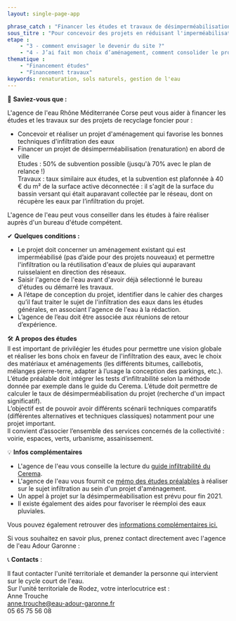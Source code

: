 ```yaml
---
layout: single-page-app

phrase_catch : "Financer les études et travaux de désimperméabilisation et infiltration des eaux - Solliciter l'Agence de l'eau Rhône Méditerranée Corse"
sous_titre : "Pour concevoir des projets en réduisant l'imperméabilisation des sols, et pour les projets de renaturation."
etape : 
    - "3 - comment envisager le devenir du site ?"
    - "4 - J’ai fait mon choix d’aménagement, comment consolider le projet avant d’attaquer les travaux ?"
thematique :
    - "Financement études"
    - "Financement travaux"
keywords: renaturation, sols naturels, gestion de l'eau
---
```

  
🚀 **Saviez-vous que :**  
  
L'agence de l'eau Rhône Méditerranée Corse peut vous aider à financer les études et les travaux sur des projets de recyclage foncier pour :
* Concevoir et réaliser un projet d'aménagement qui favorise les bonnes techniques d'infiltration des eaux 
* Financer un projet de désimperméabilisation (renaturation) en abord de ville  
Etudes : 50% de subvention possible (jusqu'à 70% avec le plan de relance !)  
Travaux : taux similaire aux études, et la subvention est plafonnée à 40 € du m² de la surface active déconnectée : il s'agit de la surface du bassin versant qui était auparavant collectée par le réseau, dont on récupère les eaux par l’infiltration du projet.  
  
L'agence de l'eau peut vous conseiller dans les études à faire réaliser auprès d'un bureau d'étude compétent.

✔ **Quelques conditions :**
* Le projet doit concerner un aménagement existant qui est imperméabilisé (pas d’aide pour des projets nouveaux) et permettre l'infiltration ou la réutilisation d'eaux de pluies qui auparavant ruisselaient en direction des réseaux.
* Saisir l'agence de l'eau avant d'avoir déjà sélectionné le bureau d'études ou démarré les travaux.
* A l’étape de conception du projet, identifier dans le cahier des charges qu’il faut traiter le sujet de l'infiltration des eaux dans les études générales, en associant l'agence de l'eau à la rédaction.
* L’agence de l’eau doit être associée aux réunions de retour d’expérience.  
  
🛠 **A propos des études**  
Il est important de privilégier les études pour permettre une vision globale et réaliser les bons choix en faveur de l'infiltration des eaux, avec le choix des matériaux et aménagements (les différents bitumes, caillebotis, mélanges pierre-terre, adapter à l’usage la conception des parkings, etc.).  
L’étude préalable doit intégrer les tests d’infiltrabilité selon la méthode donnée par exemple dans le guide du Cerema. L’étude doit permettre de calculer le taux de désimperméabilisation du projet (recherche d'un impact significatif).  
L’objectif est de pouvoir avoir différents scénarii techniques comparatifs (différentes alternatives et techniques classiques) notamment pour une projet important.  
Il convient d’associer l’ensemble des services concernés de la collectivité : voirie, espaces, verts, urbanisme, assainissement.  

💡 **Infos complémentaires**  
* L'agence de l'eau vous conseille la lecture du [guide infiltrabilité du Cerema](./static/Guide_infiltrabilite_des_sols.pdf). 
* L'agence de l'eau vous fournit ce [mémo des études préalables](./static/EP_Minimum_Etudes_pjt_amenagement_VD.PDF) à réaliser sur le sujet infiltration au sein d'un projet d'aménagement.
* Un appel à projet sur la désimperméabilisation est prévu pour fin 2021.
* Il existe également des aides pour favoriser le réemploi des eaux pluviales.

Vous pouvez également retrouver des [informations complémentaires ici.](https://eau-grandsudouest.fr/usages-enjeux-eau/activites-economiques-amenagements/eau-urbanisme/repenser-eau-dans-ville)  

Si vous souhaitez en savoir plus, prenez contact directement avec l'agence de l'eau Adour Garonne : 
  
📞 **Contacts** :   

Il faut contacter l'unité territoriale et demander la personne qui intervient sur le cycle court de l'eau.  
Sur l'unité territoriale de Rodez, votre interlocutrice est :  
Anne Trouche   
anne.trouche@eau-adour-garonne.fr  
05 65 75 56 08

